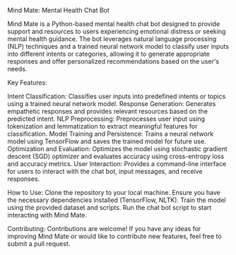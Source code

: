 Mind Mate: Mental Health Chat Bot

Mind Mate is a Python-based mental health chat bot designed to provide support and resources to users experiencing emotional distress or seeking mental health guidance. The bot leverages natural language processing (NLP) techniques and a trained neural network model to classify user inputs into different intents or categories, allowing it to generate appropriate responses and offer personalized recommendations based on the user's needs.

Key Features:

Intent Classification: Classifies user inputs into predefined intents or topics using a trained neural network model.
Response Generation: Generates empathetic responses and provides relevant resources based on the predicted intent.
NLP Preprocessing: Preprocesses user input using tokenization and lemmatization to extract meaningful features for classification.
Model Training and Persistence: Trains a neural network model using TensorFlow and saves the trained model for future use.
Optimization and Evaluation: Optimizes the model using stochastic gradient descent (SGD) optimizer and evaluates accuracy using cross-entropy loss and accuracy metrics.
User Interaction: Provides a command-line interface for users to interact with the chat bot, input messages, and receive responses.

How to Use:
Clone the repository to your local machine.
Ensure you have the necessary dependencies installed (TensorFlow, NLTK).
Train the model using the provided dataset and scripts.
Run the chat bot script to start interacting with Mind Mate.

Contributing:
Contributions are welcome! If you have any ideas for improving Mind Mate or would like to contribute new features, feel free to submit a pull request.
